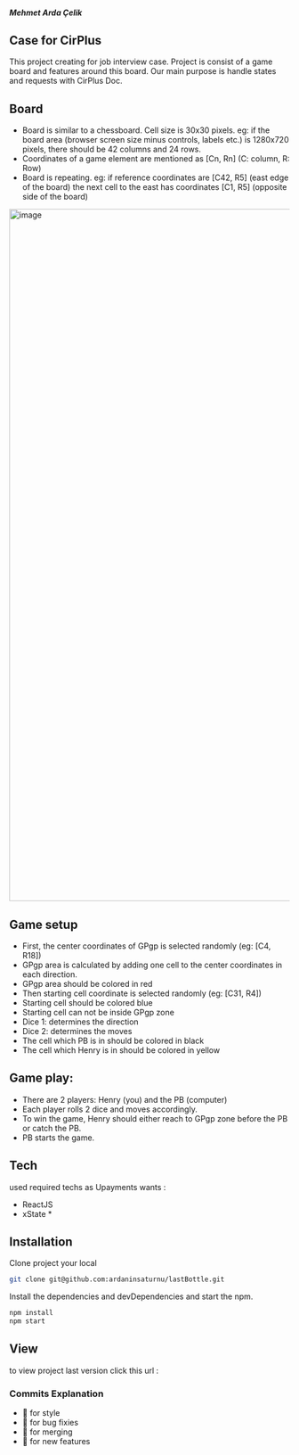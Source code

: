 ##### Mehmet Arda Çelik

## Case for CirPlus

This project creating for job interview case. Project is consist of a game board and features around this board. Our main purpose is handle states and requests with CirPlus Doc.

## Board

- Board is similar to a chessboard. Cell size is 30x30 pixels. eg: if the board area (browser screen size minus controls, labels etc.) is 1280x720
pixels, there should be 42 columns and 24 rows.
- Coordinates of a game element are mentioned as [Cn, Rn] (C: column, R: Row)
- Board is repeating. eg: if reference coordinates are [C42, R5] (east edge of the board) the next cell to the east has coordinates [C1, R5]
(opposite side of the board)

<img width="1242" alt="image" src="https://user-images.githubusercontent.com/46358038/222630660-3a48125b-7bbe-4afb-81e0-2f990576d561.png">

## Game setup

- First, the center coordinates of GPgp is selected randomly (eg: [C4, R18])
- GPgp area is calculated by adding one cell to the center coordinates in each direction.
- GPgp area should be colored in red
- Then starting cell coordinate is selected randomly (eg: [C31, R4])
- Starting cell should be colored blue
- Starting cell can not be inside GPgp zone
- Dice 1: determines the direction
- Dice 2: determines the moves
- The cell which PB is in should be colored in black
- The cell which Henry is in should be colored in yellow

## Game play:
- There are 2 players: Henry (you) and the PB (computer)
- Each player rolls 2 dice and moves accordingly.
- To win the game, Henry should either reach to GPgp zone before the PB or catch the PB.
- PB starts the game.

## Tech

used required techs as Upayments wants :

- ReactJS
- xState *

## Installation

Clone project your local

```sh
git clone git@github.com:ardaninsaturnu/lastBottle.git
```

Install the dependencies and devDependencies and start the npm.

```sh
npm install
npm start
```

## View

to view project last version click this
url : 

### Commits Explanation

- :rainbow:  for style
- :microbe:  for bug fixies
- :dna:  for merging
- :fairy:  for new features
